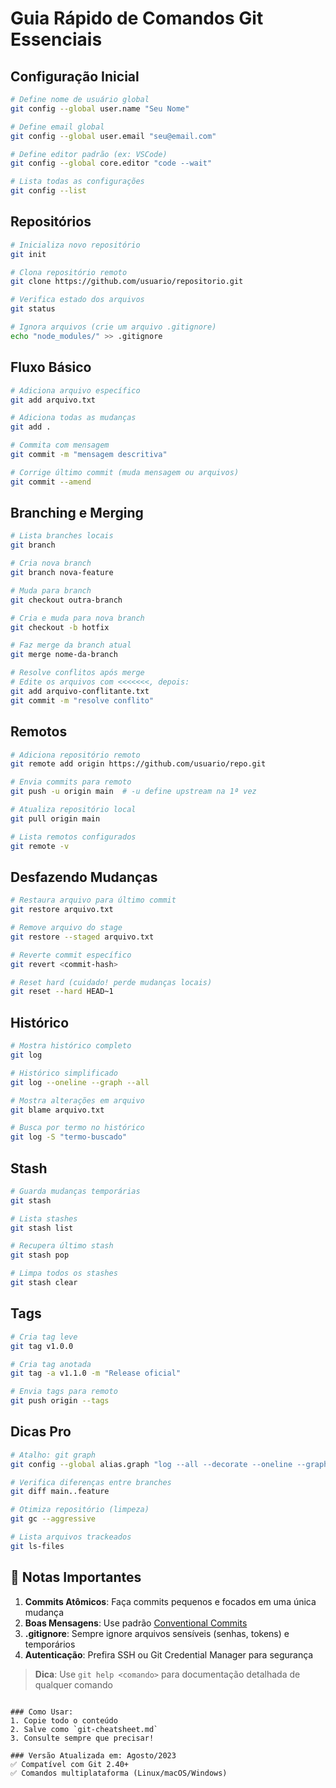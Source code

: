 # Guia Rápido de Comandos Git Essenciais

## Configuração Inicial
```bash
# Define nome de usuário global
git config --global user.name "Seu Nome"

# Define email global
git config --global user.email "seu@email.com"

# Define editor padrão (ex: VSCode)
git config --global core.editor "code --wait"

# Lista todas as configurações
git config --list
```

## Repositórios
```bash
# Inicializa novo repositório
git init

# Clona repositório remoto
git clone https://github.com/usuario/repositorio.git

# Verifica estado dos arquivos
git status

# Ignora arquivos (crie um arquivo .gitignore)
echo "node_modules/" >> .gitignore
```

## Fluxo Básico
```bash
# Adiciona arquivo específico
git add arquivo.txt

# Adiciona todas as mudanças
git add .

# Commita com mensagem
git commit -m "mensagem descritiva"

# Corrige último commit (muda mensagem ou arquivos)
git commit --amend
```

## Branching e Merging
```bash
# Lista branches locais
git branch

# Cria nova branch
git branch nova-feature

# Muda para branch
git checkout outra-branch

# Cria e muda para nova branch
git checkout -b hotfix

# Faz merge da branch atual
git merge nome-da-branch

# Resolve conflitos após merge
# Edite os arquivos com <<<<<<<, depois:
git add arquivo-conflitante.txt
git commit -m "resolve conflito"
```

## Remotos
```bash
# Adiciona repositório remoto
git remote add origin https://github.com/usuario/repo.git

# Envia commits para remoto
git push -u origin main  # -u define upstream na 1ª vez

# Atualiza repositório local
git pull origin main

# Lista remotos configurados
git remote -v
```

## Desfazendo Mudanças
```bash
# Restaura arquivo para último commit
git restore arquivo.txt

# Remove arquivo do stage
git restore --staged arquivo.txt

# Reverte commit específico
git revert <commit-hash>

# Reset hard (cuidado! perde mudanças locais)
git reset --hard HEAD~1
```

## Histórico
```bash
# Mostra histórico completo
git log

# Histórico simplificado
git log --oneline --graph --all

# Mostra alterações em arquivo
git blame arquivo.txt

# Busca por termo no histórico
git log -S "termo-buscado"
```

## Stash
```bash
# Guarda mudanças temporárias
git stash

# Lista stashes
git stash list

# Recupera último stash
git stash pop

# Limpa todos os stashes
git stash clear
```

## Tags
```bash
# Cria tag leve
git tag v1.0.0

# Cria tag anotada
git tag -a v1.1.0 -m "Release oficial"

# Envia tags para remoto
git push origin --tags
```

## Dicas Pro
```bash
# Atalho: git graph
git config --global alias.graph "log --all --decorate --oneline --graph"

# Verifica diferenças entre branches
git diff main..feature

# Otimiza repositório (limpeza)
git gc --aggressive

# Lista arquivos trackeados
git ls-files
```

## 📌 Notas Importantes
1. **Commits Atômicos**: Faça commits pequenos e focados em uma única mudança
2. **Boas Mensagens**: Use padrão [Conventional Commits](https://www.conventionalcommits.org/)
3. **.gitignore**: Sempre ignore arquivos sensíveis (senhas, tokens) e temporários
4. **Autenticação**: Prefira SSH ou Git Credential Manager para segurança

> **Dica**: Use `git help <comando>` para documentação detalhada de qualquer comando
```

### Como Usar:
1. Copie todo o conteúdo
2. Salve como `git-cheatsheet.md`
3. Consulte sempre que precisar!

### Versão Atualizada em: Agosto/2023  
✅ Compatível com Git 2.40+  
✅ Comandos multiplataforma (Linux/macOS/Windows)
